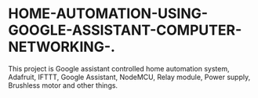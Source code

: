 # HOME-AUTOMATION-USING-GOOGLE-ASSISTANT-COMPUTER-NETWORKING-.
This project is Google assistant controlled home automation system, Adafruit, IFTTT, Google Assistant, NodeMCU, Relay module, Power supply, Brushless motor and other things.
